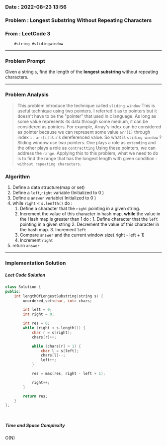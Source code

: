 ### Date :  2022-08-23 13:56

### Problem : Longest Substring Without Repeating Characters


### From : LeetCode 3
		#string #slidingwindow
---
### Problem Prompt
Given a string `s`, find the length of the **longest substring** without repeating characters.


---
### Problem Analysis
> This problem introduce the technique called  `sliding window` This is useful technique using two pointers. I referred it as to pointers but it doesn't have to be the "pointer" that used in c language. As long as some value represents its data through some medium, it can be considered as pointers. For example, Array's index can be considered as pointer because we can represent some value `arr[i]` through index `i` : `arr[i]` is `i`'s dereferenced value.
> So what is `sliding window` ?
> Sliding window use two pointers. One plays a role as `extending` and the other plays a role as `contractting` Using these pointers, we can address the `range`. Applying this to this problem, what we need to do is to find the range that has the longest length with given condition : `without repeating characters`. 

### Algorithm 
1. Define a data structure(map or set)
2. Define a `left`,`right` variable (Initialized to 0 )
3. Define a `answer` variable( Initialized to 0 )
4.  while `right` < `s.lenfth()` do :
	1. Define a character that the `right`  pointing in a given string.
	2. Increment the value of this character in hash map.
			 **while** the value in the Hash map is greater than 1 do :
				1. Define character that the `left` pointing in a given string
				2. Decrement the value of this character in the hash map.
				3.  Increment `left`
	3.  Compare `answer` and the current window size( right - left + 1)
	4. Increment `right`
5. return `answer` 
---
### Implementation Solution

##### Leet Code Solution 
```cpp
class Solution {
public:
    int lengthOfLongestSubstring(string s) {
        unordered_set<char, int> chars;

        int left = 0;
        int right = 0;

        int res = 0;
        while (right < s.length()) {
            char r = s[right];
            chars[r]++;

            while (chars[r] > 1) {
                char l = s[left];
                chars[l]--;
                left++;
            }

            res = max(res, right - left + 1);

            right++;
        }

        return res;
    }
};




```

 
 ##### Time and Space Complexity
O(N)

